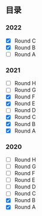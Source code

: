 ## 目录

### 2022
- [x] Round C
- [x] Round B
- [ ] Round A

### 2021
- [ ] Round H
- [ ] Round G
- [x] Round F 
- [x] Round E 
- [ ] Round D 
- [x] Round C 
- [x] Round B 
- [x] Round A
### 2020
- [ ] Round H 
- [ ] Round G 
- [ ] Round F 
- [ ] Round E 
- [ ] Round D 
- [ ] Round C
- [x] Round B
- [x] Round A 
